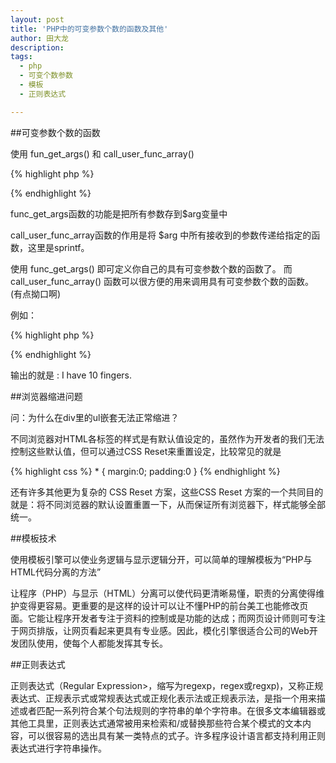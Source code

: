 ```yaml
---
layout: post
title: 'PHP中的可变参数个数的函数及其他'
author: 田大龙
description: 
tags:
  - php
  - 可变个数参数
  - 模板
  - 正则表达式

---
```


##可变参数个数的函数

使用 fun_get_args() 和 call_user_func_array()

{% highlight php %}
<?php
function user_func()
{
    $arg = func_get_args();
    call_user_func_array("sprintf", $arg);
}
?>
{% endhighlight %}

func_get_args函数的功能是把所有参数存到$arg变量中

call_user_func_array函数的作用是将 $arg 中所有接收到的参数传递给指定的函数，这里是sprintf。

使用 func_get_args() 即可定义你自己的具有可变参数个数的函数了。 而 call_user_func_array() 函数可以很方便的用来调用具有可变参数个数的函数。(有点拗口啊)

例如：

{% highlight php %}
<?php
function oot()
{
    $pa = func_get_args();
    $sql = call_user_func_array("sprintf", $pa);
    return $sql;
}

$a = 10;
$b = fingers;

echo oot("I have %d %s", $a, $b);
?>
{% endhighlight %}

输出的就是 : I have 10 fingers.

##浏览器缩进问题

问：为什么在div里的ul嵌套无法正常缩进？

不同浏览器对HTML各标签的样式是有默认值设定的，虽然作为开发者的我们无法控制这些默认值，但可以通过CSS Reset来重置设定，比较常见的就是

{% highlight css %}
* { margin:0; padding:0 }
{% endhighlight %}

还有许多其他更为复杂的 CSS Reset 方案，这些CSS Reset 方案的一个共同目的就是：将不同浏览器的默认设置重置一下，从而保证所有浏览器下，样式能够全部统一。

##模板技术

使用模板引擎可以使业务逻辑与显示逻辑分开，可以简单的理解模板为“PHP与HTML代码分离的方法”

让程序（PHP）与显示（HTML）分离可以使代码更清晰易懂，职责的分离使得维护变得更容易。更重要的是这样的设计可以让不懂PHP的前台美工也能修改页面。它能让程序开发者专注于资料的控制或是功能的达成；而网页设计师则可专注于网页排版，让网页看起来更具有专业感。因此，模化引擎很适合公司的Web开发团队使用，使每个人都能发挥其专长。

##正则表达式

正则表达式（Regular Expression>，缩写为regexp，regex或regxp)，又称正规表达式、正规表示式或常规表达式或正规化表示法或正规表示法，是指一个用来描述或者匹配一系列符合某个句法规则的字符串的单个字符串。在很多文本编辑器或其他工具里，正则表达式通常被用来检索和/或替换那些符合某个模式的文本内容，可以很容易的选出具有某一类特点的式子。许多程序设计语言都支持利用正则表达式进行字符串操作。 
